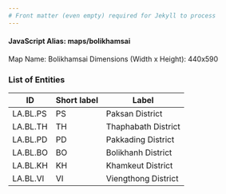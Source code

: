 ```yaml
---
# Front matter (even empty) required for Jekyll to process
---
```


#### JavaScript Alias: maps/bolikhamsai

Map Name: Bolikhamsai
Dimensions (Width x Height): 440x590

### List of Entities

ID | Short label | Label
---|---|---|
LA.BL.PS|PS|Paksan District
LA.BL.TH|TH|Thaphabath District
LA.BL.PD|PD|Pakkading District
LA.BL.BO|BO|Bolikhanh District
LA.BL.KH|KH|Khamkeut District
LA.BL.VI|VI|Viengthong District
